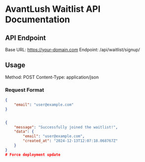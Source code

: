 # AvantLush Waitlist API Documentation

## API Endpoint
Base URL: https://your-domain.com
Endpoint: /api/waitlist/signup/

## Usage
Method: POST
Content-Type: application/json

### Request Format
```json
{
    "email": "user@example.com"
}


{
    "message": "Successfully joined the waitlist!",
    "data": {
        "email": "user@example.com",
        "created_at": "2024-12-13T12:07:18.068767Z"
    }
}
#   F o r c e   d e p l o y m e n t   u p d a t e  
 